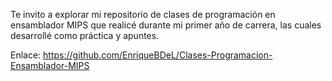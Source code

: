 Te invito a explorar mi repositorio de clases de programación en ensamblador MIPS que realicé durante mi primer año de carrera, las cuales desarrollé como práctica y apuntes.

Enlace: https://github.com/EnriqueBDeL/Clases-Programacion-Ensamblador-MIPS
